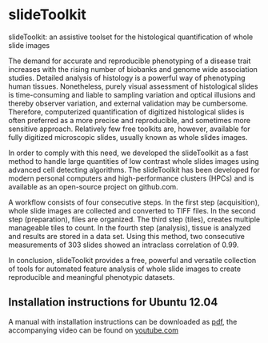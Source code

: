 slideToolkit
============

slideToolkit: an assistive toolset for the histological quantification
of whole slide images

The demand for accurate and reproducible phenotyping of a disease trait
increases with the rising number of biobanks and genome wide association
studies. Detailed analysis of histology is a powerful way of phenotyping
human tissues. Nonetheless, purely visual assessment of histological
slides is time-consuming and liable to sampling variation and optical
illusions and thereby observer variation, and external validation may be
cumbersome. Therefore, computerized quantification of digitized
histological slides is often preferred as a more precise and
reproducible, and sometimes more sensitive approach. Relatively few free
toolkits are, however, available for fully digitized microscopic slides,
usually known as whole slides images.

In order to comply with this need, we developed the slideToolkit as a
fast method to handle large quantities of low contrast whole slides
images using advanced cell detecting algorithms. The slideToolkit has
been developed for modern personal computers and high-performance
clusters (HPCs) and is available as an open-source project on
github.com.

A workflow consists of four consecutive steps. In the first step
(acquisition), whole slide images are collected and converted to TIFF
files. In the second step (preparation), files are organized. The third
step (tiles), creates multiple manageable tiles to count. In the fourth
step (analysis), tissue is analyzed and results are stored in a data
set. Using this method, two consecutive measurements of 303 slides
showed an intraclass correlation of 0.99.

In conclusion, slideToolkit provides a free, powerful and versatile
collection of tools for automated feature analysis of whole slide images
to create reproducible and meaningful phenotypic datasets.

## Installation instructions for Ubuntu 12.04
A manual with installation instructions can be downloaded as
[pdf](slideToolkit-Ubuntu_12.04-installation-manual.pdf), the
accompanying video can be found on [youtube.com](https://youtube.com)